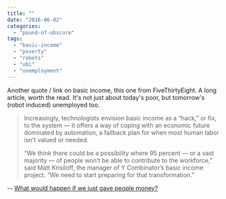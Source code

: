 ```yaml
---
title: ""
date: "2016-06-02"
categories: 
  - "pound-of-obscure"
tags: 
  - "basic-income"
  - "poverty"
  - "robots"
  - "ubi"
  - "unemployment"
---
```


Another quote / link on basic income, this one from FiveThirtyEight. A long article, worth the read. It's not just about today's poor, but tomorrow's (robot induced) unemployed too.

> Increasingly, technologists envision basic income as a “hack,” or fix, to the system — it offers a way of coping with an economic future dominated by automation, a fallback plan for when most human labor isn’t valued or needed.
> 
> “We think there could be a possibility where 95 percent — or a vast majority — of people won’t be able to contribute to the workforce,” said Matt Krisiloff, the manager of Y Combinator’s basic income project. “We need to start preparing for that transformation.”

\-- [What would happen if we just gave people money?](http://fivethirtyeight.com/features/universal-basic-income/)
